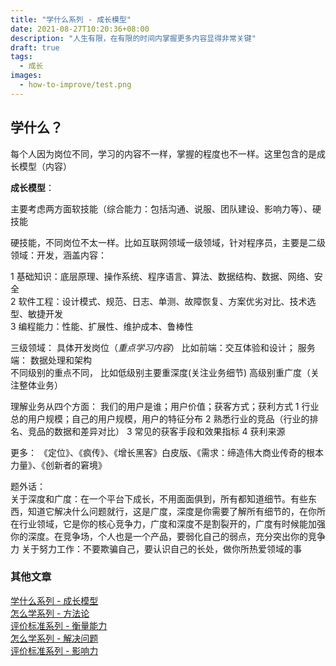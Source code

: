 ```yaml
---
title: "学什么系列 - 成长模型"
date: 2021-08-27T10:20:36+08:00
description: "人生有限，在有限的时间内掌握更多内容显得非常关键"
draft: true
tags:
  - 成长
images:
  - how-to-improve/test.png
---
```


## 学什么？

每个人因为岗位不同，学习的内容不一样，掌握的程度也不一样。这里包含的是成长模型（内容）

**成长模型**：

主要考虑两方面软技能（综合能力：包括沟通、说服、团队建设、影响力等）、硬技能

硬技能，不同岗位不太一样。比如互联网领域一级领域，针对程序员，主要是二级领域：开发，涵盖内容：

1 基础知识：底层原理、操作系统、程序语言、算法、数据结构、数据、网络、安全  
2 软件工程：设计模式、规范、日志、单测、故障恢复、方案优劣对比、技术选型、敏捷开发  
3 编程能力：性能、扩展性、维护成本、鲁棒性

三级领域：
具体开发岗位（_重点学习内容_） 比如前端：交互体验和设计； 服务端： 数据处理和架构  
不同级别的重点不同， 比如低级别主要重深度(关注业务细节) 高级别重广度（关注整体业务）

理解业务从四个方面： 我们的用户是谁；用户价值；获客方式；获利方式
1 行业总的用户规模；自己的用户规模，用户的特征分布
2 熟悉行业的竞品（行业的排名、竞品的数据和差异对比）
3 常见的获客手段和效果指标
4 获利来源

更多： 《定位》、《疯传》、《增长黑客》白皮版、《需求：缔造伟大商业传奇的根本力量》、《创新者的窘境》

题外话：  
关于深度和广度：在一个平台下成长，不用面面俱到，所有都知道细节。有些东西，知道它解决什么问题就行，这是广度，深度是你需要了解所有细节的，在你所在行业领域，它是你的核心竞争力，广度和深度不是割裂开的，广度有时候能加强你的深度。在竞争场，个人也是一个产品，要弱化自己的弱点，充分突出你的竞争力
关于努力工作：不要欺骗自己，要认识自己的长处，做你所热爱领域的事

<!-- ### 产品化

需求分析后，最终产出一套解决方案。解决方案是为解决某类问题的产品化产物。

### 评价工具

用户体验：
1 用户洞察：
> 不用的用户视角，用户洞察的指标是不一样的。比如用户是程序员，关注的可能是是否好用、高效
客观：跳失漏斗； 表单分析
主观：用户反馈

2 视觉还原
有范：全局风格
有料：物料默认好用

3 稳定性
有流程规范
发布系统稳定，可灰度、可回滚；
监控，流量监控
安全性

4 性能优化
有指标：CWV(core web vital: LCP)/good urls
通用解决方案: PWA、工程化手段: 瘦包、vm直出、请求前置/串行,  单页面改造 -->

<!-- ### 其他话题 * 关于影响力

一般个人能力很强也不一定能做出很大的成绩，很强的能力最终是表现在影响力上，影响力哪里来，通过演讲、文档、产品、观点输出等等，而这些需要你对自己有一个比较好的认知，有没有相应的特性：
1 热爱+自信：跟随内心的激情，强认知下有形成自己的观点，并且勇于表达自己的观点
2 大局观：强认知看到更大的世界，看到当前节点的趋势，借力跃升
3 行动力：技术积累能让你写出好的代码，不断编码能打造更多产品；写文章（PPT+演讲），纠错，再输出能形成自己的方法论 -->

<!-- 有推导过程让别人相信你的产出或者观点 -->

<!--
### 能力特质

1 舍得投入，目标要高，遇强则强
2 有主见，有要性： 需要主动争取 主动承担责任 勇敢地冲！主管是你最好的资源；
3 更多关注内在驱动力和动机：

> 人生的成功=思维方式x能力x热情 ---稻盛和夫
> 取乎其上，得乎其中；取乎其中，得乎其下；取乎其下，则无所得矣 ---孔子
> 夏虫不可以语于冰者，笃于时也；曲土不可以语于道者，束于教也 ---庄子

领导力： 说服并引领他人达成目标 -> 乔哈里视窗
影响力： 个人影响力（能说+会写） + 产品影响力
心态： 聪明 乐观 皮实 自省

道家-顺势而为
<!-- - 客户第一 员工第二 股东第三   -->
<!-- 儒家-团结好他人   -->
<!-- - 因为信任 所以简单 ； 唯一不变的是变化   -->
<!-- 释家-如何成为更好的自己   -->
<!-- - 今天最好的表现是明天最低的要求； 此时此刻 非我莫属； 认真生活、快乐工作   -->

<!-- 提效数据如何推导；把一件事做到极致；中后台同学架构方向思考，而不是组件、模版、可视化三件套；勇于颠覆最佳实践 -->

<!--
### 技术建设

当具备一定认知和学习方法，以及成长模型后，在工作中就能表现杰出，获得一致好评么？当然不是，根据我这几年的工作，我总结出来。 -->

<!--
体（CEO）：立足业务、调配团队资源制定战略目标和思路
面（CTO、技术总监): 战略落地贯穿执行、输出业务架构图、技术架构图、人力分配，指定执行标准
线（技术经理、架构师）：架构的设计和实现、核心代码、攻坚。任务拆分、标准细化执行
点（工程师）：具体实现，严格执行标准，按质完成任务

横向技能树： 基础理论（20）、源码解析（20）、架构设计（20）、软件工程（20）、工程实操（20） -- 系统底层、技术底层
纵向掌握深度：点10（会用，理解基本概念）、线15（掌握原理、优劣对比和技术选型、熟练解决问题）、面20（洞察本质输出思想、融会贯通、实战灵活运用、优化、设计新事物和标准）

基础理论指标：

1. 编码原理
2. 运算本质
3. 程序语言
4. 数据结构
5. 算法基础
6. 网络通信
7. 操作系统
8. 数据检索
9. 软件安全
10. js核心
11. vm
12. Node Fass体系

源码解析指标：
React

架构设计指标：

1. 分布式
2. 高并发
3. 高性能

软件工程指标：

1. 设计模式
2. 领域驱动
3. 敏捷开发

工程实操指标：

1. 代码管理
2. 编码规范
3. 日志应用
4. 软件测试
5. 代码审查
6. 发布管理
7. 文档规范
8. 故障修复
9. 系统重构

归纳总结：
程序员的五事和七计：性能 扩展 维护 成本 安全
网络IO 磁盘IO 数据结构 算法 域模型

决策模型： 权重/纬度

技术规划：技术盘点/架构演进/技术创新/未来挑战（降本提效、流量冲击、资源瓶颈）/新生技术

 ### 业务能力

业务： 本质是模型
业务先赢（短期收割）-> 业务沉淀（规模可复制，影响力扩大）-〉业务规划（理想）
规划： 行业背景/业务梳理/战略抓手
业务深耕：产品逻辑/行业视野/业务延伸（商业价值、运营模式，包括对行业的思考）
综合能力： 沟通协同、创新思维、市场运营、业务推动

* 带着思考参会、帮助产品完善需求、帮助做会议记要，主动想产品体验问题 帮助改善；后端 测试 文档 规范 组织活动。
* 看大做小，由小及大。 不断调研->找输入->脑暴推导出来的
* PDAC闭环： Plan Do Act Check

 ### 技术建设的心得

* 懂得借力，共建生态（智能组件、智能搭建  如果有问题直接MR补充
* 闪蝶+Sherry Components
* 尽量降低纯业务投入的占比。提升单位时间的输出，或者提炼抽象公共组件/SDK 或者培训外包独立交付
* 明确优先级： 不接零时沟通需求，拒绝倒排；与业务沟通目标：建立技术试点和落地；适当地超出业务预期
* 从业务需求里发现共性诉求（数据分析+和业务对话）-> 挖掘需求 -> 技术驱动
* 提前规划到KPI： 看差距，规划路径，经常性review，业务增长+技术贡献+团队贡献+技术风险只是一个好绩效， 不成体系 没看到领域深度 -> 大概率不能晋升： 专注中台能力建设（Why/how/what) ；找到关键问题（业务问题/研发痛点）-> 如何解决问题 用什么技术手段 协同多少资源 投入产出比。别的团队的相似问题，策略是怎么样； 要做成什么样，最终取得什么技术结果和业务结果
* 主动成立技术专项+乐于分享/写文章/CodeReview/团建/招牌新人/帮助->影响团队

## 软技能

三件套： PPT制作、演讲技巧、思路归纳

PPT:
1种字体（对比度）
3种颜色（同一色系） 突出之重点 层次分明 色彩渐进： 图 > 表 > 字
图片大一点，对齐，图片穿插 （搞笑的图 哲理话）

演讲：
根据受众选择主题范围和深度
1 老板要高度
2 架构师要广度和深度
3 工程师要深度
4 产品要业务共识

原则：
1 不要太多用户不懂的概念, 5个概念最多, 用关键字,减少文字篇幅
2 开头内容简单易懂，根据主线循序渐进，后面开始难一点也没关系
3 30%内容PPT 70%靠自己讲

克服紧张：
前三分钟背下；有意识训练；越透彻越自信；开场活跃气氛（段子手 big bang 猜谜语）
穿着： 衬衫、牛仔、休闲鞋
手：开与合
站姿：站中间、与肩同宽的站、面向观众（不要稍息 不要抖腿 不要走动过于频繁 动作太大）
眼睛是窗口： 对着大家讲 环顾观众 适当停顿
互动： 填空题或者选择题
互动之听众提问： 对方提问走近她，回答问题时慢慢离开他，回答问题时不要只盯着提问者（避免和提问者单独对话） 提前准备可能问到的问题
遇到棘手问题： 特别细节/不属于演讲领域/无厘头 请别人记下，会后讨论/把问题抛给别人
语言表达：抑扬顿挫/语速适中/声音大小适中/吐词清晰  像聊天一样 照顾听众的心理

## 关于能力调研

要求or问题 | 做得好的（次数） | 不好的（次数) |  备注
---------|----------|---------|---------
 技术深度 | 1 | 7 | 提效数据如何推导；把一件事做到极致；中后台同学架构方向思考，而不是组件、模版、可视化三件套；勇于颠覆最佳实践
 技术视野 | 1 | 5 | 单点；技术产品化输出少，0-1多，1-n少 数据化思维做突破；集团基建之上构建业务能力；复用跨BU的能力/方案充分的调研/避免重复建设；复用跨BU的能力保证有沉淀，不是只有成为平台是沉淀
 业务价值和技术的关联 | 7 | 业务目标-问题识别-技术选型的视野，方案对比没有推导，缺乏深入挖掘；价值关联;技术助力业务用数据说话；结果和定义问题的匹配
 专业度：系统学习和实践、未来发展的思考（共建） | 1  | 5 | 形成体系或者体系的互补（事小，但思考的体系化、结构化思维）；关键问题定义不清，功能大而全；多看书，多总结
 技术架构/方案的精准、合理性、随着业务的演进（业务前端） |  | 1
 业务理解 |  | 8 | 全链路;业务背后的思考和价值; 缺乏业务/技术持续规划（昨天、今天、明天）要有推导，确定性比较高的思考;业务影响力，对未来几年业务的影响不足; 业务目标，产品策略，数据关注不够；解决方案型前端

## 产品思维

1 无形无价的而免费的产品，核心竞争力是体验；
  有价和有型的产品的核心竞争力是品牌
2 团队的综合能力要求越来越高
3 每个人都可以发表意见，决策权归LD -->

<!-- ## 快速学习

费曼学习法

## 技术成长 -->
<!-- 冥想->本质->抽象 -->
<!-- {{< img src="know.jpg" alt="know" maxWidth="600px" >}} -->
<!-- ## 能力要求

技术专家：系统性思考并解决这个领域的问题，取得很好的业务结果并影响了其他业务团队（体系化 讲清楚why/how/what 如何把故事讲好)

高级技术专家： 掌握了一套方法论，代表作可以超出BU影响到客户 -->
<!-- 书： 《能力陷阱》等 阅读->脑图
文档 -->
<!-- 周报/yq文档/ata -->
<!-- （服务对象的变化） -->

### 其他文章

[学什么系列 - 成长模型](../how-to-improve)  
[怎么学系列 - 方法论](../how-to-improve2)  
[评价标准系列 - 衡量能力](../how-to-improve3)  
[怎么学系列 - 解决问题](../how-to-improve4)  
[评价标准系列 - 影响力](../how-to-improve5)
